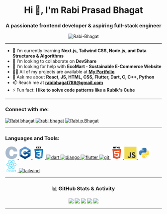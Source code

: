 <h1 align="center">Hi 👋, I'm Rabi Prasad Bhagat</h1>
<h3 align="center">A passionate frontend developer & aspiring full-stack engineer</h3>

<p align="center"> 
  <img src="https://komarev.com/ghpvc/?username=Rabi-Bhagat&label=Profile%20views&color=0e75b6&style=flat" alt="Rabi-Bhagat" /> 
</p>

---

- 🌱 I’m currently learning **Next.js, Tailwind CSS, Node.js, and Data Structures & Algorithms**  
- 👯 I’m looking to collaborate on **DevShare**  
- 🤝 I’m looking for help with **EcoMart - Sustainable E-Commerce Website**  
- 👨‍💻 All of my projects are available at [**My Portfolio**](https://myportfolio-nine-weld.vercel.app/)  
- 💬 Ask me about **React, JS, HTML, CSS, Flutter, Dart, C, C++, Python**  
- 📫 Reach me at **rabibhagat789@gmail.com**  
- ⚡ Fun fact: **I like to solve code patterns like a Rubik's Cube**  

---

<h3 align="left">Connect with me:</h3>
<p align="left">
<a href="https://twitter.com/rabi_bhagat" target="blank"><img align="center" src="https://raw.githubusercontent.com/rahuldkjain/github-profile-readme-generator/master/src/images/icons/Social/twitter.svg" alt="Rabi bhagat" height="30" width="40" /></a>
<a href="https://linkedin.com/in/rabi-bhagat" target="blank"><img align="center" src="https://raw.githubusercontent.com/rahuldkjain/github-profile-readme-generator/master/src/images/icons/Social/linked-in-alt.svg" alt="rabi bhagat" height="30" width="40" /></a>
<a href="https://www.facebook.com/Rabi.p.Bhagat" target="blank"><img align="center" src="https://raw.githubusercontent.com/rahuldkjain/github-profile-readme-generator/master/src/images/icons/Social/facebook.svg" alt="Rabi.p.Bhagat" height="30" width="40" /></a>
</p>

---

<h3 align="left">Languages and Tools:</h3>
<p align="left"> 
<a href="https://www.cprogramming.com/" target="_blank" rel="noreferrer"> <img src="https://raw.githubusercontent.com/devicons/devicon/master/icons/c/c-original.svg" alt="c" width="40" height="40"/> </a>
<a href="https://www.w3schools.com/cpp/" target="_blank" rel="noreferrer"> <img src="https://raw.githubusercontent.com/devicons/devicon/master/icons/cplusplus/cplusplus-original.svg" alt="cplusplus" width="40" height="40"/> </a>
<a href="https://www.w3schools.com/css/" target="_blank" rel="noreferrer"> <img src="https://raw.githubusercontent.com/devicons/devicon/master/icons/css3/css3-original-wordmark.svg" alt="css3" width="40" height="40"/> </a>
<a href="https://dart.dev" target="_blank" rel="noreferrer"> <img src="https://www.vectorlogo.zone/logos/dartlang/dartlang-icon.svg" alt="dart" width="40" height="40"/> </a>
<a href="https://www.djangoproject.com/" target="_blank" rel="noreferrer"> <img src="https://cdn.worldvectorlogo.com/logos/django.svg" alt="django" width="40" height="40"/> </a>
<a href="https://flutter.dev" target="_blank" rel="noreferrer"> <img src="https://www.vectorlogo.zone/logos/flutterio/flutterio-icon.svg" alt="flutter" width="40" height="40"/> </a>
<a href="https://git-scm.com/" target="_blank" rel="noreferrer"> <img src="https://www.vectorlogo.zone/logos/git-scm/git-scm-icon.svg" alt="git" width="40" height="40"/> </a>
<a href="https://www.w3.org/html/" target="_blank" rel="noreferrer"> <img src="https://raw.githubusercontent.com/devicons/devicon/master/icons/html5/html5-original-wordmark.svg" alt="html5" width="40" height="40"/> </a>
<a href="https://developer.mozilla.org/en-US/docs/Web/JavaScript" target="_blank" rel="noreferrer"> <img src="https://raw.githubusercontent.com/devicons/devicon/master/icons/javascript/javascript-original.svg" alt="javascript" width="40" height="40"/> </a>
<a href="https://www.python.org" target="_blank" rel="noreferrer"> <img src="https://raw.githubusercontent.com/devicons/devicon/master/icons/python/python-original.svg" alt="python" width="40" height="40"/> </a>
<a href="https://reactjs.org/" target="_blank" rel="noreferrer"> <img src="https://raw.githubusercontent.com/devicons/devicon/master/icons/react/react-original-wordmark.svg" alt="react" width="40" height="40"/> </a>
<a href="https://tailwindcss.com/" target="_blank" rel="noreferrer"> <img src="https://www.vectorlogo.zone/logos/tailwindcss/tailwindcss-icon.svg" alt="tailwind" width="40" height="40"/> </a>
</p>

---

<h3 align="center">📊 GitHub Stats & Activity</h3>
<div align="center">
  <img src="https://github-readme-stats.vercel.app/api?username=Rabi-Bhagat&show_icons=true&theme=dracula" height="150" />
  <img src="https://github-readme-stats.vercel.app/api/top-langs?username=Rabi-Bhagat&layout=compact&theme=dracula" height="150" />
  <img src="https://streak-stats.demolab.com?user=Rabi-Bhagat&theme=dracula" height="150" />
  <img src="https://github-profile-trophy.vercel.app/?username=Rabi-Bhagat&theme=dracula&row=1" height="150" />
  <img src="https://github-readme-activity-graph.vercel.app/graph?username=Rabi-Bhagat&theme=react-dark&area=true" height="300" />
</div>

---
<!--
<h3 align="center">🐍 Snake Contribution Graph</h3>
<p align="center">
  <img src="https://raw.githubusercontent.com/Rabi-Bhagat/Rabi-Bhagat/output/snake.svg" alt="Snake animation" />
</p>

---

<h3 align="center">Visitor Count</h3>
<p align="center">
  <img src="https://visitor-badge.laobi.icu/badge?page_id=Rabi-Bhagat.Rabi-Bhagat" />
</p>

---
![GitHub Snake Light](https://raw.githubusercontent.com/Rabi-prasad-Bhagat/Rabi-prasad-Bhagat/output/snake.svg#gh-light-mode-only)
![GitHub Snake Dark](https://raw.githubusercontent.com/Rabi-prasad-Bhagat/Rabi-prasad-Bhagat/output/snake.svg#gh-dark-mode-only)
![GitHub Snake Animation](https://raw.githubusercontent.com/Rabi-prasad-Bhagat/Rabi-prasad-Bhagat/output/snake.svg)
-->

